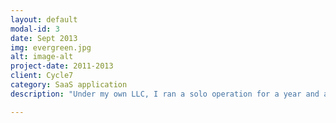 ```yaml
---
layout: default
modal-id: 3
date: Sept 2013
img: evergreen.jpg
alt: image-alt
project-date: 2011-2013
client: Cycle7
category: SaaS application
description: "Under my own LLC, I ran a solo operation for a year and a half. During that time I conceived of, built and launched my own software as a service product: Evergreen, an appointment scheduling program. Evergreen enabled clients to schedule appointments with practitioners, and practitioners to manage their calendars and clients."

---
```

